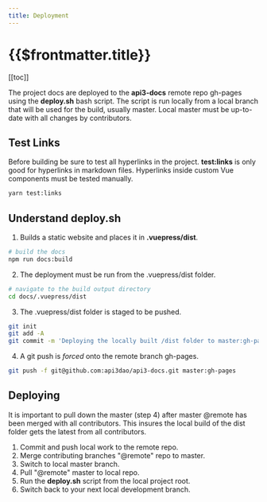 ```yaml
---
title: Deployment
---
```


# {{$frontmatter.title}}

<TocHeader />
[[toc]]

The project docs are deployed to the **api3-docs** remote repo gh-pages using the **deploy.sh** bash script. The script is run locally from a local branch that will be used for the build, usually master. Local master must be up-to-date with all changes by contributors.

## Test Links

Before building be sure to test all hyperlinks in the project. **test:links** is only good for hyperlinks in markdown files. Hyperlinks inside custom Vue components must be tested manually.

```bash
yarn test:links
```

## Understand deploy.sh

1. Builds a static website and places it in **.vuepress/dist**.

```bash
# build the docs
npm run docs:build
```

2. The deployment must be run from the .vuepress/dist folder.

```bash
# navigate to the build output directory
cd docs/.vuepress/dist
```

3. The .vuepress/dist folder is staged to be pushed.

```bash
git init
git add -A
git commit -m 'Deploying the locally built /dist folder to master:gh-pages as its own commit history.'
```

4. A git push is *forced* onto the remote branch gh-pages.

```bash
git push -f git@github.com:api3dao/api3-docs.git master:gh-pages
```

## Deploying

It is important to pull down the master (step 4) after master @remote has been merged with all contributors. This insures the local build of the dist folder gets the latest from all contributors.

1. Commit and push local work to the remote repo.
1. Merge contributing branches "@remote" repo to master.
1. Switch to local master branch.
1. Pull "@remote" master to local repo.
1. Run the **deploy.sh** script from the local project root.
1. Switch back to your next local development branch.
